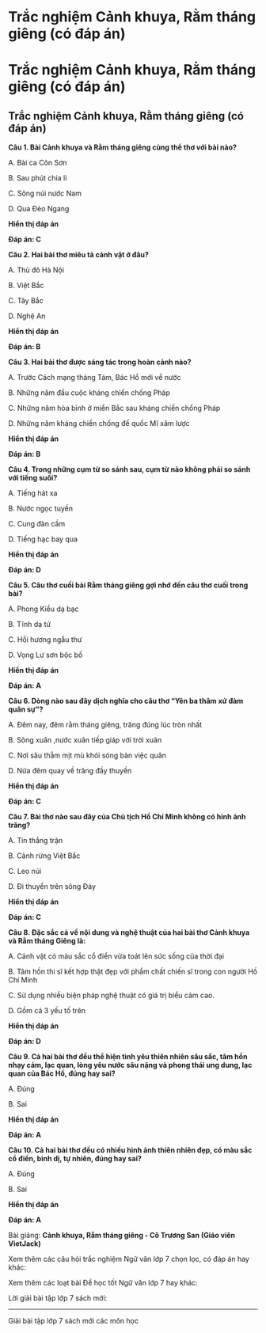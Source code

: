# Trắc nghiệm Cảnh khuya, Rằm tháng giêng (có đáp án)

# Trắc nghiệm Cảnh khuya, Rằm tháng giêng (có đáp án)

## Trắc nghiệm Cảnh khuya, Rằm tháng giêng (có đáp án)

**Câu 1. Bài Cảnh khuya và Rằm tháng giêng cùng thể thơ với bài nào?**

A. Bài ca Côn Sơn

B. Sau phút chia li

C. Sông núi nước Nam

D. Qua Đèo Ngang

**Hiển thị đáp án**

**Đáp án: C**

**Câu 2. Hai bài thơ miêu tả cảnh vật ở đâu?**

A. Thủ đô Hà Nội

B. Việt Bắc

C. Tây Bắc

D. Nghệ An

**Hiển thị đáp án**

**Đáp án: B**

**Câu 3. Hai bài thơ được sáng tác trong hoàn cảnh nào?**

A. Trước Cách mạng tháng Tám, Bác Hồ mới về nước

B. Những năm đầu cuộc kháng chiến chống Pháp

C. Những năm hòa bình ở miền Bắc sau kháng chiến chống Pháp

D. Những năm kháng chiến chống đế quốc Mĩ xâm lược

**Hiển thị đáp án**

**Đáp án: B**

**Câu 4. Trong những cụm từ so sánh sau, cụm từ nào không phải so sánh với tiếng suối?**

A. Tiếng hát xa

B. Nước ngọc tuyền

C. Cung đàn cầm

D. Tiếng hạc bay qua

**Hiển thị đáp án**

**Đáp án: D**

**Câu 5. Câu thơ cuối bài Rằm tháng giêng gợi nhớ đến câu thơ cuối trong bài?**

A. Phong Kiều dạ bạc

B. Tĩnh dạ tứ

C. Hồi hương ngẫu thư

D. Vọng Lư sơn bộc bố

**Hiển thị đáp án**

**Đáp án: A**

**Câu 6. Dòng nào sau đây dịch nghĩa cho câu thơ “Yên ba thâm xứ đàm quân sự”?**

A. Đêm nay, đêm rằm tháng giêng, trăng đúng lúc tròn nhất

B. Sông xuân ,nước xuân tiếp giáp với trời xuân

C. Nơi sâu thẳm mịt mù khói sóng bàn việc quân

D. Nửa đêm quay về trăng đầy thuyền

**Hiển thị đáp án**

**Đáp án: C**

**Câu 7. Bài thơ nào sau đây của Chủ tịch Hồ Chí Minh không có hình ảnh trăng?**

A. Tin thắng trận

B. Cảnh rừng Việt Bắc

C. Leo núi

D. Đi thuyền trên sông Đáy

**Hiển thị đáp án**

**Đáp án: C**

**Câu 8. Đặc sắc cả về nội dung và nghệ thuật của hai bài thơ Cảnh khuya và Rằm tháng Giêng là:**

A. Cảnh vật có màu sắc cổ điển vừa toát lên sức sống của thời đại

B. Tâm hồn thi sĩ kết hợp thật đẹp với phẩm chất chiến sĩ trong con người Hồ Chí Minh

C. Sử dụng nhiều biện pháp nghệ thuật có giá trị biểu cảm cao.

D. Gồm cả 3 yếu tố trên

**Hiển thị đáp án**

**Đáp án: D**

**Câu 9. Cả hai bài thơ đều thể hiện tình yêu thiên nhiên sâu sắc, tâm hồn nhạy cảm, lạc quan, lòng yêu nước sâu nặng và phong thái ung dung, lạc quan của Bác Hồ, đúng hay sai?**

A. Đúng

B. Sai

**Hiển thị đáp án**

**Đáp án: A**

**Câu 10. Cả hai bài thơ đều có nhiều hình ảnh thiên nhiên đẹp, có màu sắc cổ điển, bình dị, tự nhiên, đúng hay sai?**

A. Đúng

B. Sai

**Hiển thị đáp án**

**Đáp án: A**

Bài giảng: **Cảnh khuya, Rằm tháng giêng - Cô Trương San (Giáo viên VietJack)**

Xem thêm các câu hỏi trắc nghiệm Ngữ văn lớp 7 chọn lọc, có đáp án hay khác:

Xem thêm các loạt bài Để học tốt Ngữ văn lớp 7 hay khác:

Lời giải bài tập lớp 7 sách mới:

* * *

Giải bài tập lớp 7 sách mới các môn học
